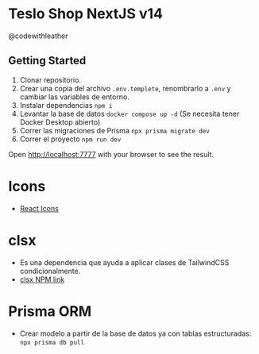 # Teslo Shop NextJS v14
@codewithleather

## Getting Started
1. Clonar repositorio.
2. Crear una copia del archivo `.env.templete`, renombrarlo a `.env` y cambiar las variables de entorno.
3. Instalar dependencias ```npm i```
4. Levantar la base de datos ```docker compose up -d``` (Se necesita tener Docker Desktop abierto)
5. Correr las migraciones de Prisma ```npx prisma migrate dev```
6. Correr el proyecto ```npm run dev```

Open [http://localhost:7777](http://localhost:7777) with your browser to see the result.

# Icons
- [React Icons](https://react-icons.github.io/react-icons/)

# clsx

- Es una dependencia que ayuda a aplicar clases de TailwindCSS condicionalmente.
- [clsx NPM link](https://www.npmjs.com/package/clsx)

# Prisma ORM

- Crear modelo a partir de la base de datos ya con tablas estructuradas: ```npx prisma db pull```